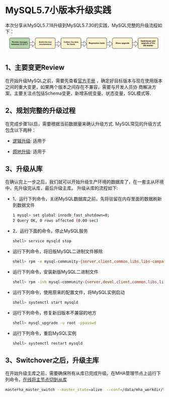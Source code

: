# MySQL5.7小版本升级实践 
本次分享从MySQL5.7.18升级到MySQL5.7.30的实践，MySQL完整的升级流程如下：
![mysql升级流程](../../../img/mysql_basic_upgrade.jpg)

## 1、主要变更Review
在开始升级MySQL之前，需要先查看[官方手册](https://dev.mysql.com/doc/refman/5.7/en/mysql-nutshell.html)
，确定好目标版本与现在使用版本之间的重大变更，如果两个版本之间存在不兼容，需要与开发人员协
商解决方案。主要关注点包括Schema变更，新增系统变量、状态变量，SQL模式等.
 
## 2、规划完整的升级过程
在完成步骤1以后，需要根据当前数据量来确认升级方式. MySQL常见的升级方式包含以下两种：

-  [逻辑升级](https://dev.mysql.com/doc/refman/5.7/en/upgrade-binary-package.html#upgrade-procedure-logical):
适用于

- [原地升级](https://dev.mysql.com/doc/refman/5.7/en/upgrade-binary-package.html#upgrade-procedure-inplace):
适用于
  

## 3、升级从库
在确认完上一步之后，我们就可以开始升级生产环境的数据库了，在一套主从环境中，先升级完从库，最后升级主库。
升级从库的流程如下:

- 1、运行下列命令，关闭MySQL数据库之前，先将驻留在内存里面的数据刷新到数据文件
  
  ```bash
  1 mysql> set global innodb_fast_shutdown=0;
  2 Query OK, 0 rows affected (0.00 sec)
  ```

- 2、运行下面的命令，停止MySQL服务
  
  ```bash
  shell> service mysqld stop
  ```
  
- 运行下列命令，将旧版MySQL二进制文件移除
  
  ```bash
  shell> rpm -e mysql-community-{server,client,common,libs,libs-compat}-5.7.18-1.el7.x86_64  --nodeps
  ```

- 运行下列命令，安装新版MySQL二进制文件
  
  ```bash
  shell> rpm -ivh mysql-community-{server,devel,client,common,libs,libs-compat}-5.7.30-1.el7.x86_64.rpm
  ```

- 运行下列命令，使用原来的配置文件，将MySQL实例启动
  
  ```bash
  shell> systemctl start mysqld
  ```

- 运行下列命令，修复新旧版本不兼容的地方
  
  ```bash
  shell> mysql_upgrade -u root -ppasswd
  ```

- 运行下列命令，重启MySQL实例
  
  ```bash
  shell> systemctl restart mysqld
  ```

## 3、Switchover之后，升级主库
在开始升级主库之前，需要确保所有从库已完成升级。在MHA管理节点上运行下列命令，[在线将主节点切到从库](../../ha/202201/4.MHA在线切换主节点.md)

```bash
masterha_master_switch --master_state=alive  --conf=/data/mha_workdir/testmha/testmha.cnf --new_master_host=192.168.100.48 --orig_master_is_new_slave
```